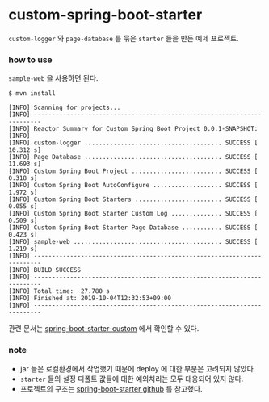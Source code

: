 # custom-spring-boot-starter

`custom-logger` 와 `page-database` 를 묶은 `starter` 들을 만든 예제 프로젝트.  

### how to use
`sample-web` 을 사용하면 된다.  

```
$ mvn install

[INFO] Scanning for projects...
[INFO] ------------------------------------------------------------------------
[INFO] Reactor Summary for Custom Spring Boot Project 0.0.1-SNAPSHOT:
[INFO] 
[INFO] custom-logger ...................................... SUCCESS [ 10.312 s]
[INFO] Page Database ...................................... SUCCESS [ 11.693 s]
[INFO] Custom Spring Boot Project ......................... SUCCESS [  0.318 s]
[INFO] Custom Spring Boot AutoConfigure ................... SUCCESS [  1.972 s]
[INFO] Custom Spring Boot Starters ........................ SUCCESS [  0.055 s]
[INFO] Custom Spring Boot Starter Custom Log .............. SUCCESS [  0.509 s]
[INFO] Custom Spring Boot Starter Page Database ........... SUCCESS [  0.423 s]
[INFO] sample-web ......................................... SUCCESS [  1.219 s]
[INFO] ------------------------------------------------------------------------
[INFO] BUILD SUCCESS
[INFO] ------------------------------------------------------------------------
[INFO] Total time:  27.780 s
[INFO] Finished at: 2019-10-04T12:32:53+09:00
[INFO] ------------------------------------------------------------------------
```


관련 문서는 [spring-boot-starter-custom](https://nevercaution.github.io/2019/10/02/spring-boot-starter-custom/) 에서 확인할 수 있다.

### note

* jar 들은 로컬환경에서 작업했기 때문에 deploy 에 대한 부분은 고려되지 않았다.  
* `starter` 들의 설정 디폴트 값들에 대한 예외처리는 모두 대응되어 있지 않다.  
* 프로젝트의 구조는 [spring-boot-starter github](https://github.com/spring-projects/spring-boot/tree/master/spring-boot-project/spring-boot-starters) 를 참고했다. 

